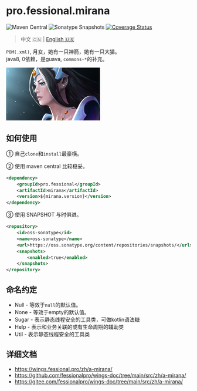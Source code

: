 # pro.fessional.mirana

![Maven Central](https://img.shields.io/maven-central/v/pro.fessional/mirana?color=00DD00)
![Sonatype Snapshots](https://img.shields.io/nexus/s/pro.fessional/mirana?server=https%3A%2F%2Foss.sonatype.org)
[![Coverage Status](https://coveralls.io/repos/github/trydofor/pro.fessional.mirana/badge.svg)](https://coveralls.io/github/trydofor/pro.fessional.mirana)

> 中文 🇨🇳 | [English 🇺🇸](readme.md)

`POM(.xml)`, 月女，她有一只神箭，她有一只大猫。  
java8, 0依赖，是guava, `commons-*`的补充。

![mirana](./mirana_full.png)

## 如何使用

① 自己`clone`和`install`最豪横。

② 使用 maven central 比较稳妥。

``` xml
<dependency>
    <groupId>pro.fessional</groupId>
    <artifactId>mirana</artifactId>
    <version>${mirana.version}</version>
</dependency>
```

③ 使用 SNAPSHOT 与时俱进。

``` xml
<repository>
    <id>oss-sonatype</id>
    <name>oss-sonatype</name>
    <url>https://oss.sonatype.org/content/repositories/snapshots/</url>
    <snapshots>
        <enabled>true</enabled>
    </snapshots>
</repository>
```

## 命名约定

* Null - 等效于`null`的默认值。
* None - 等效于empty的默认值。
* Sugar - 表示静态线程安全的工具类，可做kotlin语法糖
* Help - 表示和业务关联的或有生命周期的辅助类
* Util - 表示静态线程安全的工具类

## 详细文档

* <https://wings.fessional.pro/zh/a-mirana/>
* <https://github.com/fessionalpro/wings-doc/tree/main/src/zh/a-mirana/>
* <https://gitee.com/fessionalpro/wings-doc/tree/main/src/zh/a-mirana/>

